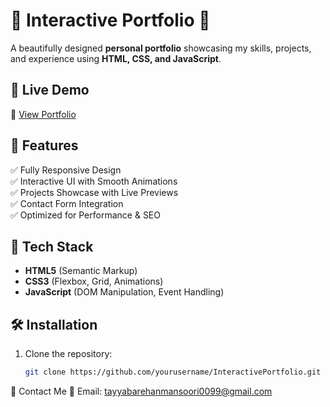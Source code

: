 # 🌟 Interactive Portfolio 🌟  
A beautifully designed **personal portfolio** showcasing my skills, projects, and experience using **HTML, CSS, and JavaScript**.  

## 📸 Live Demo  
🔗 [View Portfolio]([https://your-live-portfolio-link.com](https://tayyabamansoori.github.io/InteractivePortfolio-Web-CSS-JS/))  

## 🚀 Features  
✅ Fully Responsive Design  
✅ Interactive UI with Smooth Animations  
✅ Projects Showcase with Live Previews  
✅ Contact Form Integration  
✅ Optimized for Performance & SEO  

## 🎨 Tech Stack  
- **HTML5** (Semantic Markup)  
- **CSS3** (Flexbox, Grid, Animations)  
- **JavaScript** (DOM Manipulation, Event Handling)  

## 🛠 Installation  
1. Clone the repository:  
   ```sh
   git clone https://github.com/yourusername/InteractivePortfolio.git
📩 Contact Me
📧 Email: tayyabarehanmansoori0099@gmail.com
